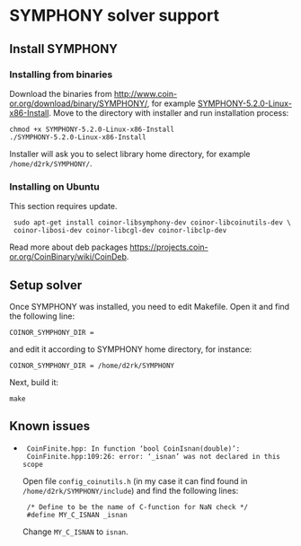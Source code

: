 
# SYMPHONY solver support

## Install SYMPHONY

### Installing from binaries

Download the binaries from <http://www.coin-or.org/download/binary/SYMPHONY/>,
for example [SYMPHONY-5.2.0-Linux-x86-Install](http://www.coin-or.org/download/binary/SYMPHONY/SYMPHONY-5.2.0-Linux-x86-Install). Move
to the directory with installer and run installation process:

    chmod +x SYMPHONY-5.2.0-Linux-x86-Install
    ./SYMPHONY-5.2.0-Linux-x86-Install

Installer will ask you to select library home directory, for example
`/home/d2rk/SYMPHONY/`.

### Installing on Ubuntu

This section requires update.

     sudo apt-get install coinor-libsymphony-dev coinor-libcoinutils-dev \
     coinor-libosi-dev coinor-libcgl-dev coinor-libclp-dev

Read more about deb packages https://projects.coin-or.org/CoinBinary/wiki/CoinDeb.

## Setup solver

Once SYMPHONY was installed, you need to edit Makefile. Open it and
find the following line:

    COINOR_SYMPHONY_DIR =

and edit it according to SYMPHONY home directory, for instance:

    COINOR_SYMPHONY_DIR = /home/d2rk/SYMPHONY

Next, build it:

    make

## Known issues

*      CoinFinite.hpp: In function ‘bool CoinIsnan(double)’:
       CoinFinite.hpp:109:26: error: ‘_isnan’ was not declared in this scope

  Open file `config_coinutils.h` (in my case it can find found
  in `/home/d2rk/SYMPHONY/include`) and find the following lines:

       /* Define to be the name of C-function for NaN check */
       #define MY_C_ISNAN _isnan

  Change `MY_C_ISNAN` to `isnan`.